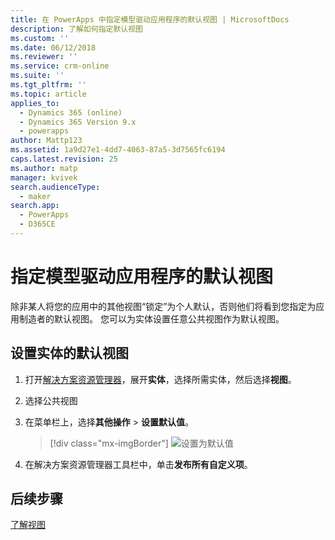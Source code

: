 ```yaml
---
title: 在 PowerApps 中指定模型驱动应用程序的默认视图 | MicrosoftDocs
description: 了解如何指定默认视图
ms.custom: ''
ms.date: 06/12/2018
ms.reviewer: ''
ms.service: crm-online
ms.suite: ''
ms.tgt_pltfrm: ''
ms.topic: article
applies_to:
  - Dynamics 365 (online)
  - Dynamics 365 Version 9.x
  - powerapps
author: Mattp123
ms.assetid: 1a9d27e1-4dd7-4063-87a5-3d7565fc6194
caps.latest.revision: 25
ms.author: matp
manager: kvivek
search.audienceType:
  - maker
search.app:
  - PowerApps
  - D365CE
---
```

# <a name="specify-a-model-driven-app-default-view"></a>指定模型驱动应用程序的默认视图

<a name="BKMK_SetDefaultView"></a>   

除非某人将您的应用中的其他视图“锁定”为个人默认，否则他们将看到您指定为应用制造者的默认视图。 您可以为实体设置任意公共视图作为默认视图。  
  
## <a name="set-the-default-view-for-an-entity"></a>设置实体的默认视图  
  
1.  打开[解决方案资源管理器](advanced-navigation.md#solution-explorer)，展开**实体**，选择所需实体，然后选择**视图**。    
  
2.  选择公共视图  
  
3.  在菜单栏上，选择**其他操作** > **设置默认值**。  

    > [!div class="mx-imgBorder"] 
    > ![设置为默认值](media/set-as-default-menu.png)
  
4.  在解决方案资源管理器工具栏中，单击**发布所有自定义项**。  

## <a name="next-steps"></a>后续步骤
[了解视图](create-edit-views.md)
